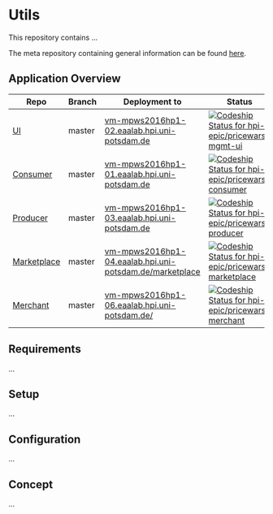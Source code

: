 # Utils

This repository contains ...

The meta repository containing general information can be found [here](https://github.com/hpi-epic/masterproject-pricewars).

## Application Overview

| Repo | Branch 	| Deployment to  	| Status | Description |
|--- |---	|---	|---  |---   |
| [UI](https://github.com/hpi-epic/pricewars-mgmt-ui) | master  	|  [vm-mpws2016hp1-02.eaalab.hpi.uni-potsdam.de](http://vm-mpws2016hp1-02.eaalab.hpi.uni-potsdam.de) 	| [ ![Codeship Status for hpi-epic/pricewars-mgmt-ui](https://app.codeship.com/projects/d91a8460-88c2-0134-a385-7213830b2f8c/status?branch=master)](https://app.codeship.com/projects/184009) | Stable |
| [Consumer](https://github.com/hpi-epic/pricewars-consumer) | master  	|  [vm-mpws2016hp1-01.eaalab.hpi.uni-potsdam.de](http://vm-mpws2016hp1-01.eaalab.hpi.uni-potsdam.de) | [ ![Codeship Status for hpi-epic/pricewars-consumer](https://app.codeship.com/projects/96f32950-7824-0134-c83e-5251019101b9/status?branch=master)](https://app.codeship.com/projects/180119) | Stable |
| [Producer](https://github.com/hpi-epic/pricewars-producer) | master  	|  [vm-mpws2016hp1-03.eaalab.hpi.uni-potsdam.de](http://vm-mpws2016hp1-03.eaalab.hpi.uni-potsdam.de) | [ ![Codeship Status for hpi-epic/pricewars-producer](https://app.codeship.com/projects/0328e450-88c6-0134-e3d6-7213830b2f8c/status?branch=master)](https://app.codeship.com/projects/184016) | Stable |
| [Marketplace](https://github.com/hpi-epic/pricewars-marketplace) | master  	|  [vm-mpws2016hp1-04.eaalab.hpi.uni-potsdam.de/marketplace](http://vm-mpws2016hp1-04.eaalab.hpi.uni-potsdam.de/marketplace/offers) 	| [ ![Codeship Status for hpi-epic/pricewars-marketplace](https://app.codeship.com/projects/e9d9b3e0-88c5-0134-6167-4a60797e4d29/status?branch=master)](https://app.codeship.com/projects/184015) | Stable |
| [Merchant](https://github.com/hpi-epic/pricewars-merchant) | master  	|  [vm-mpws2016hp1-06.eaalab.hpi.uni-potsdam.de/](http://vm-mpws2016hp1-06.eaalab.hpi.uni-potsdam.de/) 	| [ ![Codeship Status for hpi-epic/pricewars-merchant](https://app.codeship.com/projects/a7d3be30-88c5-0134-ea9c-5ad89f4798f3/status?branch=master)](https://app.codeship.com/projects/184013) | Stable |

## Requirements
...

## Setup
...

## Configuration
...

## Concept
...
